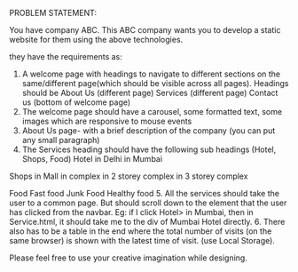PROBLEM STATEMENT:

You have  company ABC. This ABC company wants you to develop a static website for them using the above technologies.

they have the requirements as:

1. A welcome page with headings to navigate to different sections on the same/different page(which should be visible across all pages).
Headings should be 
About Us (different page)
Services (different page)
Contact us (bottom of welcome page)
2. The welcome page should have a carousel, some formatted text, some images which are responsive to mouse events
3. About Us page- with a brief description of the company (you can put any small paragraph)
4. The Services heading should have the following sub headings (Hotel, Shops, Food)
Hotel
 in Delhi
 in Mumbai

Shops
 in Mall
 in complex
       in 2 storey complex
       in 3 storey complex

Food
  Fast food
  Junk Food
  Healthy food
5. All the services should take the user to a common page. But should scroll down to the element that the user has clicked from the navbar.
Eg: if I click Hotel> in Mumbai, then in Service.html, it should take me to the div of Mumbai Hotel directly.
6. There also has to be a table in the end where the total number of visits (on the same browser) is shown with the latest time of visit. (use Local Storage).


Please feel free to use your creative imagination while designing.